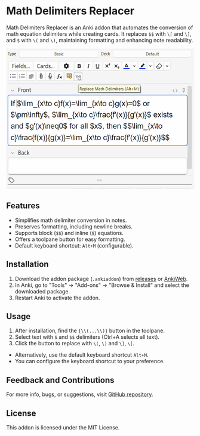 # Math Delimiters Replacer

Math Delimiters Replacer is an Anki addon that automates the conversion of math equation delimiters while creating cards. It replaces `$$` with `\[` and `\]`, and `$` with `\(` and `\)`, maintaining formatting and enhancing note readability.

![demo](rmd.gif)


## Features

- Simplifies math delimiter conversion in notes.
- Preserves formatting, including newline breaks.
- Supports block (`$$`) and inline (`$`) equations.
- Offers a toolpane button for easy formatting.
- Default keyboard shortcut: `Alt+M` (configurable).

## Installation

1. Download the addon package (`.ankiaddon`) from [releases](https://github.com/achyutmorang/math-delimiters-replacer-addon/releases) or [AnkiWeb](https://ankiweb.net/shared/info/ADDON_ID).
2. In Anki, go to "Tools" -> "Add-ons" -> "Browse & Install" and select the downloaded package.
3. Restart Anki to activate the addon.

## Usage

1. After installation, find the `{\\(...\\)}` button in the toolpane.
2. Select text with `$` and `$$` delimiters (Ctrl+A selects all text).
3. Click the button to replace with `\(`, `\)` and `\]`, `\[`.

- Alternatively, use the default keyboard shortcut `Alt+M`.
- You can configure the keyboard shortcut to your preference.

## Feedback and Contributions

For more info, bugs, or suggestions, visit [GitHub repository](https://github.com/achyutmorang/math-delimiters-replacer-addon).

## License

This addon is licensed under the MIT License.
